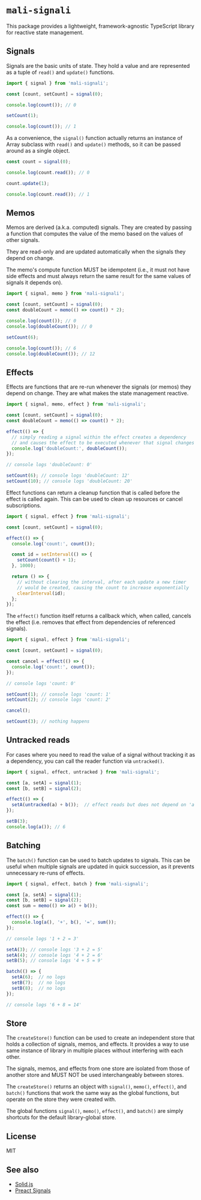 # `mali-signali`

This package provides a lightweight, framework-agnostic TypeScript library for reactive state management.

## Signals

Signals are the basic units of state. They hold a value and are represented as a tuple of `read()` and `update()` functions. 

```ts
import { signal } from 'mali-signali';

const [count, setCount] = signal(0);

console.log(count()); // 0

setCount(1);

console.log(count()); // 1
```

As a convenience, the `signal()` function actually returns an instance of Array subclass with 
`read()` and `update()` methods, so it can be passed around as a single object.

```ts
const count = signal(0);

console.log(count.read()); // 0

count.update(1);

console.log(count.read()); // 1
```

## Memos

Memos are derived (a.k.a. computed) signals. They are created by passing a function that computes the value of the memo based on the values of other signals.

They are read-only and are updated automatically when the signals they depend on change.

The memo's compute function MUST be idempotent (i.e., it must not have side effects and must always return the same result for the same values of signals it depends on).

```ts
import { signal, memo } from 'mali-signali';

const [count, setCount] = signal(0);
const doubleCount = memo(() => count() * 2);

console.log(count()); // 0
console.log(doubleCount()); // 0

setCount(6);

console.log(count()); // 6
console.log(doubleCount()); // 12
```

## Effects

Effects are functions that are re-run whenever the signals (or memos) they depend on change. They are what makes the state management reactive.

```ts
import { signal, memo, effect } from 'mali-signali';

const [count, setCount] = signal(0);
const doubleCount = memo(() => count() * 2);

effect(() => {
  // simply reading a signal within the effect creates a dependency
  // and causes the effect to be executed whenever that signal changes
  console.log('doubleCount:', doubleCount());
});

// console logs 'doubleCount: 0'

setCount(6); // console logs 'doubleCount: 12'
setCount(10); // console logs 'doubleCount: 20'
```

Effect functions can return a cleanup function that is called before the effect is called again. This can be used to clean up resources or cancel subscriptions.

```ts
import { signal, effect } from 'mali-signali';

const [count, setCount] = signal(0);

effect(() => {
  console.log('count:', count());

  const id = setInterval(() => {
    setCount(count() + 1);
  }, 1000);

  return () => {
    // without clearing the interval, after each update a new timer
    // would be created, causing the count to increase exponentially
    clearInterval(id);
  };
});
```

The `effect()` function itself returns a callback which, when called, cancels the effect (i.e. removes that effect from dependencies of referenced signals).

```ts
import { signal, effect } from 'mali-signali';

const [count, setCount] = signal(0);

const cancel = effect(() => {
  console.log('count:', count());
});

// console logs 'count: 0'

setCount(1); // console logs 'count: 1'
setCount(2); // console logs 'count: 2'

cancel();

setCount(3); // nothing happens
```

## Untracked reads

For cases where you need to read the value of a signal without tracking it as a dependency, you can call the reader function via `untracked()`.

```ts
import { signal, effect, untracked } from 'mali-signali';

const [a, setA] = signal(1);
const [b, setB] = signal(2);

effect(() => {
  setA(untracked(a) + b());  // effect reads but does not depend on 'a'
});

setB(3);
console.log(a()); // 6
```

## Batching

The `batch()` function can be used to batch updates to signals. This can be useful when multiple signals are updated in quick succession, as it prevents unnecessary re-runs of effects.

```ts
import { signal, effect, batch } from 'mali-signali';

const [a, setA] = signal(1);
const [b, setB] = signal(2);
const sum = memo(() => a() + b());

effect(() => {
  console.log(a(), '+', b(), '=', sum());
});

// console logs '1 + 2 = 3'

setA(3); // console logs '3 + 2 = 5'
setA(4); // console logs '4 + 2 = 6'
setB(5); // console logs '4 + 5 = 9'

batch(() => {
  setA(6);  // no logs
  setB(7);  // no logs
  setB(8);  // no logs
});

// console logs '6 + 8 = 14'
```

## Store

The `createStore()` function can be used to create an independent store that holds a collection of signals, memos, and effects. It provides a way to use same instance of library in multiple places without interfering with each other.

The signals, memos, and effects from one store are isolated from those of another store and MUST NOT be used interchangeably between stores.

The `createStore()` returns an object with `signal()`, `memo()`, `effect()`, and `batch()` functions that work the same way as the global functions, but operate on the store they were created with.

The global functions `signal()`, `memo()`, `effect()`, and `batch()` are simply shortcuts for the default library-global store.


## License

MIT


## See also

 - [Solid.js](https://github.com/solidjs/solid)
 - [Preact Signals](https://github.com/preactjs/signals)
